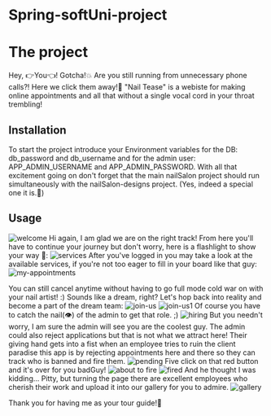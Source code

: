 # Spring-softUni-project
#  The project

Hey, 👉You👈! Gotcha!💥 Are you still running from unnecessary phone calls?! Here we click them away!🧐 "Nail Tease" is a webiste for making online appointments and all that without a single vocal cord in your throat trembling!

## Installation

To start the project introduce your Environment variables for the DB: db_password and db_username and for the admin user: APP_ADMIN_USERNAME and APP_ADMIN_PASSWORD. With all that excitement going on don't forget that the main nailSalon project should run simultaneously with the nailSalon-designs project. (Yes, indeed a special one it is.🥴)


## Usage
![welcome](https://github.com/user-attachments/assets/4147f37e-57b3-47c2-ae9c-05f605ff6689)
Hi again, I am glad we are on the right track! From here you'll have to continue your journey but don't worry, here is a flashlight to show your way 🔦: 
![services](https://github.com/user-attachments/assets/04a36351-1631-4f1a-939e-deec42c185b6)
After you've logged in you may take a look at the available services, if you're not too eager to fill in your board like that guy: 
![my-appointments](https://github.com/user-attachments/assets/682bdc9f-31be-44ac-a028-5d7ca4dd97df)

You can still cancel anytime without having to go full mode cold war on with your nail artist! :)
Sounds like a dream, right? Let's hop back into reality and become a part of the dream team:
![join-us](https://github.com/user-attachments/assets/f70ced0e-3c1e-460a-8183-2b04a2ffaba1)
![join-us1](https://github.com/user-attachments/assets/7e3148ba-7377-4407-a1fb-5efda173b055)
Of course you have to catch the nail(👁️) of the admin to get that role. ;)
![hiring](https://github.com/user-attachments/assets/df928dd2-9af3-4862-a4a2-5ee16424e94f)
But you needn't worry, I am sure the admin will see you are the coolest guy.
The admin could also reject applications but that is not what we attract here! Their giving hand gets into a fist when an employee tries to ruin the client paradise this app is by rejecting appointments here and there so they can track who is banned and fire them.
![pending](https://github.com/user-attachments/assets/cfa3fbf6-3179-4a5f-b60a-cad495bd5a69)
Five click on that red button and it's over for you badGuy!
![about to fire](https://github.com/user-attachments/assets/b4f787fc-475b-462a-aab8-14383e4b05e0)
![fired](https://github.com/user-attachments/assets/f12e6551-bff1-4ebc-8651-c3515fc132c6)
And he thought I was kidding... Pitty, but turning the page there are excellent employees who cherish their work and upload it into our gallery for you to admire.
![gallery](https://github.com/user-attachments/assets/51907d85-75b4-4e70-8d7a-b70217667e8c)

Thank you for having me as your tour guide!🙂
